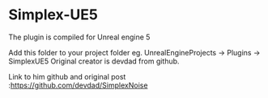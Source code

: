 # Simplex-UE5
The plugin is compiled for Unreal engine 5

Add this folder to your project folder eg. UnrealEngineProjects -> Plugins -> SimplexUE5
Original creator is devdad from github.

Link to him github and original post :https://github.com/devdad/SimplexNoise
